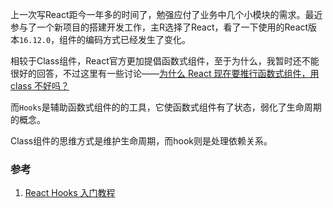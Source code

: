 上一次写React距今一年多的时间了，勉强应付了业务中几个小模块的需求。最近参与了一个新项目的搭建开发工作，主R选择了React，看了一下使用的React版本`16.12.0`，组件的编码方式已经发生了变化。

相较于Class组件，React官方更加提倡函数式组件，至于为什么，我暂时还不能很好的回答，不过这里有一些讨论——[为什么 React 现在要推行函数式组件，用 class 不好吗？](https://www.zhihu.com/question/343314784)

而`Hooks`是辅助函数式组件的的工具，它使函数式组件有了状态，弱化了生命周期的概念。



Class组件的思维方式是维护生命周期，而hook则是处理依赖关系。

### 参考
1. [React Hooks 入门教程](https://www.ruanyifeng.com/blog/2019/09/react-hooks.html)
